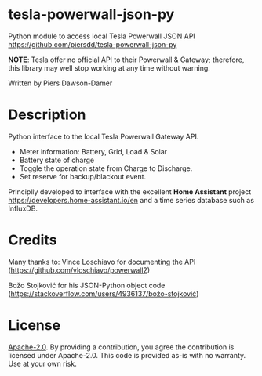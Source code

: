 # tesla-powerwall-json-py
Python module to access local Tesla Powerwall JSON API
https://github.com/piersdd/tesla-powerwall-json-py

**NOTE**: Tesla offer no official API to their Powerwall & Gateway; therefore, this library may well stop working at any time without warning.

Written by Piers Dawson-Damer

# Description
Python interface to the local Tesla Powerwall Gateway API.
- Meter information: Battery, Grid, Load & Solar
- Battery state of charge
- Toggle the operation state from Charge to Discharge.
- Set reserve for backup/blackout event.

Principlly developed to interface with the excellent **Home Assistant** project https://developers.home-assistant.io/en and a time series database such as InfluxDB.

# Credits
Many thanks to:
Vince Loschiavo for documenting the API (https://github.com/vloschiavo/powerwall2)

Božo Stojković for his JSON-Python object code (https://stackoverflow.com/users/4936137/božo-stojković)





# License
[Apache-2.0](LICENSE). By providing a contribution, you agree the contribution is licensed under Apache-2.0.
This code is provided as-is with no warranty. Use at your own risk.